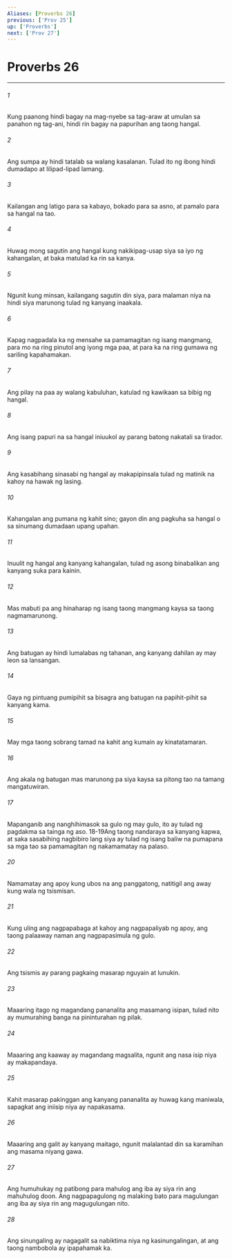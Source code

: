 ```yaml
---
Aliases: [Proverbs 26]
previous: ['Prov 25']
up: ['Proverbs']
next: ['Prov 27']
---
```

# Proverbs 26

***






















###### 1 










Kung paanong hindi bagay na mag-nyebe sa tag-araw at umulan sa panahon ng tag-ani, hindi rin bagay na papurihan ang taong hangal. 





















###### 2 










Ang sumpa ay hindi tatalab sa walang kasalanan. Tulad ito ng ibong hindi dumadapo at lilipad-lipad lamang. 





















###### 3 










Kailangan ang latigo para sa kabayo, bokado para sa asno, at pamalo para sa hangal na tao. 





















###### 4 










Huwag mong sagutin ang hangal kung nakikipag-usap siya sa iyo ng kahangalan, at baka matulad ka rin sa kanya. 





















###### 5 










Ngunit kung minsan, kailangang sagutin din siya, para malaman niya na hindi siya marunong tulad ng kanyang inaakala. 





















###### 6 










Kapag nagpadala ka ng mensahe sa pamamagitan ng isang mangmang, para mo na ring pinutol ang iyong mga paa, at para ka na ring gumawa ng sariling kapahamakan. 





















###### 7 










Ang pilay na paa ay walang kabuluhan, katulad ng kawikaan sa bibig ng hangal. 





















###### 8 










Ang isang papuri na sa hangal iniuukol ay parang batong nakatali sa tirador. 





















###### 9 










Ang kasabihang sinasabi ng hangal ay makapipinsala tulad ng matinik na kahoy na hawak ng lasing. 





















###### 10 










Kahangalan ang pumana ng kahit sino; gayon din ang pagkuha sa hangal o sa sinumang dumadaan upang upahan. 





















###### 11 










Inuulit ng hangal ang kanyang kahangalan, tulad ng asong binabalikan ang kanyang suka para kainin. 





















###### 12 










Mas mabuti pa ang hinaharap ng isang taong mangmang kaysa sa taong nagmamarunong. 





















###### 13 










Ang batugan ay hindi lumalabas ng tahanan, ang kanyang dahilan ay may leon sa lansangan. 





















###### 14 










Gaya ng pintuang pumipihit sa bisagra ang batugan na papihit-pihit sa kanyang kama. 





















###### 15 










May mga taong sobrang tamad na kahit ang kumain ay kinatatamaran. 





















###### 16 










Ang akala ng batugan mas marunong pa siya kaysa sa pitong tao na tamang mangatuwiran. 





















###### 17 










Mapanganib ang nanghihimasok sa gulo ng may gulo, ito ay tulad ng pagdakma sa tainga ng aso. 18-19Ang taong nandaraya sa kanyang kapwa, at saka sasabihing nagbibiro lang siya ay tulad ng isang baliw na pumapana sa mga tao sa pamamagitan ng nakamamatay na palaso. 





















###### 20 










Namamatay ang apoy kung ubos na ang panggatong, natitigil ang away kung wala ng tsismisan. 





















###### 21 










Kung uling ang nagpapabaga at kahoy ang nagpapaliyab ng apoy, ang taong palaaway naman ang nagpapasimula ng gulo. 





















###### 22 










Ang tsismis ay parang pagkaing masarap nguyain at lunukin. 





















###### 23 










Maaaring itago ng magandang pananalita ang masamang isipan, tulad nito ay mumurahing banga na pininturahan ng pilak. 





















###### 24 










Maaaring ang kaaway ay magandang magsalita, ngunit ang nasa isip niya ay makapandaya. 





















###### 25 










Kahit masarap pakinggan ang kanyang pananalita ay huwag kang maniwala, sapagkat ang iniisip niya ay napakasama. 





















###### 26 










Maaaring ang galit ay kanyang maitago, ngunit malalantad din sa karamihan ang masama niyang gawa. 





















###### 27 










Ang humuhukay ng patibong para mahulog ang iba ay siya rin ang mahuhulog doon. Ang nagpapagulong ng malaking bato para magulungan ang iba ay siya rin ang magugulungan nito. 





















###### 28 










Ang sinungaling ay nagagalit sa nabiktima niya ng kasinungalingan, at ang taong nambobola ay ipapahamak ka.
